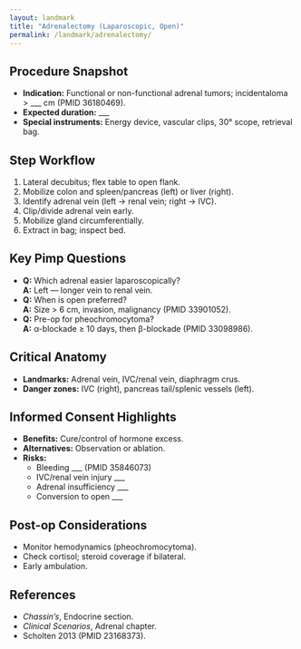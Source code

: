 ```yaml
---
layout: landmark
title: "Adrenalectomy (Laparoscopic, Open)"
permalink: /landmark/adrenalectomy/
---
```


## Procedure Snapshot
- **Indication:** Functional or non-functional adrenal tumors; incidentaloma > ___ cm (PMID 36180469).  
- **Expected duration:** ___  
- **Special instruments:** Energy device, vascular clips, 30° scope, retrieval bag.

## Step Workflow
1. Lateral decubitus; flex table to open flank.  
2. Mobilize colon and spleen/pancreas (left) or liver (right).  
3. Identify adrenal vein (left → renal vein; right → IVC).  
4. Clip/divide adrenal vein early.  
5. Mobilize gland circumferentially.  
6. Extract in bag; inspect bed.  

## Key Pimp Questions
- **Q:** Which adrenal easier laparoscopically?  
  **A:** Left — longer vein to renal vein.  
- **Q:** When is open preferred?  
  **A:** Size > 6 cm, invasion, malignancy (PMID 33901052).  
- **Q:** Pre-op for pheochromocytoma?  
  **A:** α-blockade ≥ 10 days, then β-blockade (PMID 33098986).

## Critical Anatomy
- **Landmarks:** Adrenal vein, IVC/renal vein, diaphragm crus.  
- **Danger zones:** IVC (right), pancreas tail/splenic vessels (left).

## Informed Consent Highlights
- **Benefits:** Cure/control of hormone excess.  
- **Alternatives:** Observation or ablation.  
- **Risks:**  
  - Bleeding ___ (PMID 35846073)  
  - IVC/renal vein injury ___  
  - Adrenal insufficiency ___  
  - Conversion to open ___  

## Post-op Considerations
- Monitor hemodynamics (pheochromocytoma).  
- Check cortisol; steroid coverage if bilateral.  
- Early ambulation.

## References
- *Chassin’s*, Endocrine section.  
- *Clinical Scenarios*, Adrenal chapter.  
- Scholten 2013 (PMID 23168373).

